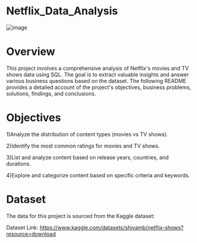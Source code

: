 # Netflix_Data_Analysis
![image](https://github.com/user-attachments/assets/b6f37ae5-79c2-481f-8f1d-e66bc0f6baa9)


# Overview

This project involves a comprehensive analysis of Netflix's movies and TV shows data using SQL. The goal is to extract valuable insights and answer various business questions based on the dataset. The following README provides a detailed account of the project's objectives, business problems, solutions, findings, and conclusions.

# Objectives

1)Analyze the distribution of content types (movies vs TV shows).

2)Identify the most common ratings for movies and TV shows.

3)List and analyze content based on release years, countries, and durations.

4)Explore and categorize content based on specific criteria and keywords.

# Dataset

The data for this project is sourced from the Kaggle dataset:

Dataset Link: https://www.kaggle.com/datasets/shivamb/netflix-shows?resource=download
